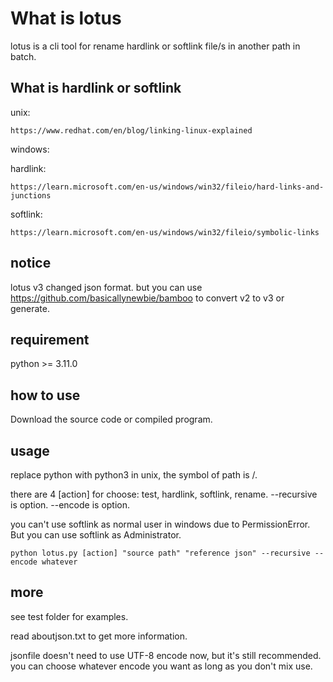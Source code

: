 # What is lotus

lotus is a cli tool for rename hardlink or softlink file/s in another path in batch.

## What is hardlink or softlink

unix:

    https://www.redhat.com/en/blog/linking-linux-explained

windows:

hardlink:

    https://learn.microsoft.com/en-us/windows/win32/fileio/hard-links-and-junctions

softlink:

    https://learn.microsoft.com/en-us/windows/win32/fileio/symbolic-links


## notice

lotus v3 changed json format. but you can use https://github.com/basicallynewbie/bamboo to convert v2 to v3 or generate.


## requirement

python >= 3.11.0

## how to use

Download the source code or compiled program.

## usage

replace python with python3 in unix, the symbol of path is /. 

there are 4 [action] for choose: test, hardlink, softlink, rename. --recursive is option. --encode is option.

you can't use softlink as normal user in windows due to PermissionError. But you can use softlink as Administrator.

    python lotus.py [action] "source path" "reference json" --recursive --encode whatever

## more

see test folder for examples.

read aboutjson.txt to get more information.

jsonfile doesn't need to use UTF-8 encode now, but it's still recommended. you can choose whatever encode you want as long as you don't mix use.
